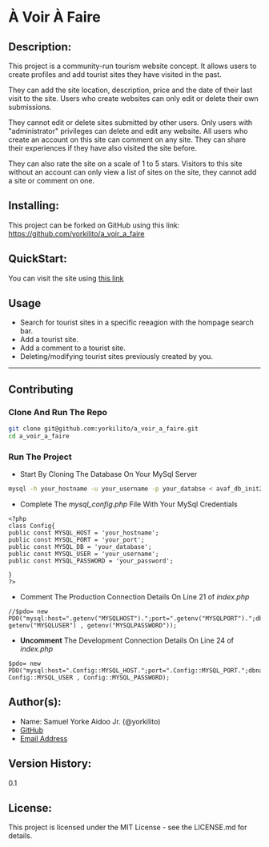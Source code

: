 # À Voir À Faire

## Description:
This project is a community-run tourism website concept. It allows users to create profiles and add tourist sites they have visited in the past. 

They can add the site location, description, price and the date of their last visit to the site. Users who create websites can only edit or delete their own submissions. 

They cannot edit or delete sites submitted by other users. Only users with "administrator" privileges can delete and edit any website. All users who create an account on this site can comment on any site. They can share their experiences if they have also visited the site before. 

They can also rate the site on a scale of 1 to 5 stars. Visitors to this site without an account can only view a list of sites on the site, they cannot add a site or comment on one.

## Installing:
This project can be forked on GitHub using this link: https://github.com/yorkilito/a_voir_a_faire

## QuickStart:
You can visit the site using [this link](https://avaf.up.railway.app/)

## Usage
* Search for tourist sites in a specific reeagion with the hompage search bar.
* Add a tourist site.
* Add a comment to a tourist site.
* Deleting/modifying tourist sites previously created by you.

---

## Contributing

### Clone And Run The Repo

```bash
git clone git@github.com:yorkilito/a_voir_a_faire.git
cd a_voir_a_faire
```

### Run The Project
* Start By Cloning The Database On Your MySql Server

```bash
mysql -h your_hostname -u your_username -p your_databse < avaf_db_init2.sq
```

* Complete The *mysql_config.php* File With Your MySql Credentials

```
<?php
class Config{
public const MYSQL_HOST = 'your_hostname';
public const MYSQL_PORT = 'your_port';
public const MYSQL_DB = 'your_database';
public const MYSQL_USER = 'your_username';
public const MYSQL_PASSWORD = 'your_password';

}
?>
``` 

* Comment The Production Connection Details On Line 21 of *index.php*
```
//$pdo= new PDO("mysql:host=".getenv("MYSQLHOST").";port=".getenv("MYSQLPORT").";dbname=".getenv("MYSQLDATABASE").";charset=utf8mb4", getenv("MYSQLUSER") , getenv("MYSQLPASSWORD"));

```

* **Uncomment** The Development Connection Details On Line 24 of *index.php* 
```
$pdo= new PDO("mysql:host=".Config::MYSQL_HOST.";port=".Config::MYSQL_PORT.";dbname=".Config::MYSQL_DB.";charset=utf8mb4", Config::MYSQL_USER , Config::MYSQL_PASSWORD);
```

## Author(s):
* Name: Samuel Yorke Aidoo Jr. (@yorkilito) 
* [GitHub](https://github.com/yorkilito) 
* [Email Address](mailto:yorkilito.coder@gmail.com)

## Version History:
0.1

## License:
This project is licensed under the MIT License - see the LICENSE.md for details.
